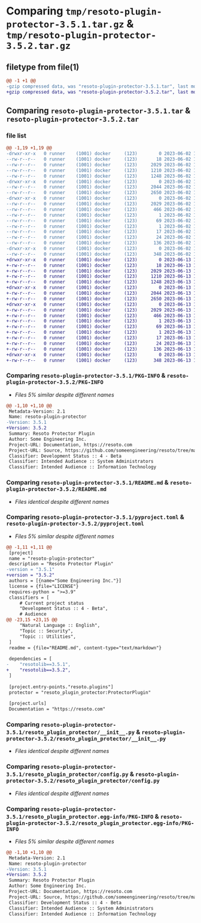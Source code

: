 # Comparing `tmp/resoto-plugin-protector-3.5.1.tar.gz` & `tmp/resoto-plugin-protector-3.5.2.tar.gz`

## filetype from file(1)

```diff
@@ -1 +1 @@
-gzip compressed data, was "resoto-plugin-protector-3.5.1.tar", last modified: Fri Jun  2 14:48:49 2023, max compression
+gzip compressed data, was "resoto-plugin-protector-3.5.2.tar", last modified: Tue Jun 13 13:05:55 2023, max compression
```

## Comparing `resoto-plugin-protector-3.5.1.tar` & `resoto-plugin-protector-3.5.2.tar`

### file list

```diff
@@ -1,19 +1,19 @@
-drwxr-xr-x   0 runner    (1001) docker     (123)        0 2023-06-02 14:48:49.196018 resoto-plugin-protector-3.5.1/
--rw-r--r--   0 runner    (1001) docker     (123)       18 2023-06-02 14:46:02.000000 resoto-plugin-protector-3.5.1/MANIFEST.in
--rw-r--r--   0 runner    (1001) docker     (123)     2029 2023-06-02 14:48:49.196018 resoto-plugin-protector-3.5.1/PKG-INFO
--rw-r--r--   0 runner    (1001) docker     (123)     1210 2023-06-02 14:46:02.000000 resoto-plugin-protector-3.5.1/README.md
--rw-r--r--   0 runner    (1001) docker     (123)     1248 2023-06-02 14:46:02.000000 resoto-plugin-protector-3.5.1/pyproject.toml
-drwxr-xr-x   0 runner    (1001) docker     (123)        0 2023-06-02 14:48:49.196018 resoto-plugin-protector-3.5.1/resoto_plugin_protector/
--rw-r--r--   0 runner    (1001) docker     (123)     2044 2023-06-02 14:46:02.000000 resoto-plugin-protector-3.5.1/resoto_plugin_protector/__init__.py
--rw-r--r--   0 runner    (1001) docker     (123)     2650 2023-06-02 14:46:02.000000 resoto-plugin-protector-3.5.1/resoto_plugin_protector/config.py
-drwxr-xr-x   0 runner    (1001) docker     (123)        0 2023-06-02 14:48:49.196018 resoto-plugin-protector-3.5.1/resoto_plugin_protector.egg-info/
--rw-r--r--   0 runner    (1001) docker     (123)     2029 2023-06-02 14:48:49.000000 resoto-plugin-protector-3.5.1/resoto_plugin_protector.egg-info/PKG-INFO
--rw-r--r--   0 runner    (1001) docker     (123)      466 2023-06-02 14:48:49.000000 resoto-plugin-protector-3.5.1/resoto_plugin_protector.egg-info/SOURCES.txt
--rw-r--r--   0 runner    (1001) docker     (123)        1 2023-06-02 14:48:49.000000 resoto-plugin-protector-3.5.1/resoto_plugin_protector.egg-info/dependency_links.txt
--rw-r--r--   0 runner    (1001) docker     (123)       69 2023-06-02 14:48:49.000000 resoto-plugin-protector-3.5.1/resoto_plugin_protector.egg-info/entry_points.txt
--rw-r--r--   0 runner    (1001) docker     (123)        1 2023-06-02 14:47:08.000000 resoto-plugin-protector-3.5.1/resoto_plugin_protector.egg-info/not-zip-safe
--rw-r--r--   0 runner    (1001) docker     (123)       17 2023-06-02 14:48:49.000000 resoto-plugin-protector-3.5.1/resoto_plugin_protector.egg-info/requires.txt
--rw-r--r--   0 runner    (1001) docker     (123)       24 2023-06-02 14:48:49.000000 resoto-plugin-protector-3.5.1/resoto_plugin_protector.egg-info/top_level.txt
--rw-r--r--   0 runner    (1001) docker     (123)      136 2023-06-02 14:48:49.196018 resoto-plugin-protector-3.5.1/setup.cfg
-drwxr-xr-x   0 runner    (1001) docker     (123)        0 2023-06-02 14:48:49.196018 resoto-plugin-protector-3.5.1/test/
--rw-r--r--   0 runner    (1001) docker     (123)      348 2023-06-02 14:46:02.000000 resoto-plugin-protector-3.5.1/test/test_config.py
+drwxr-xr-x   0 runner    (1001) docker     (123)        0 2023-06-13 13:05:55.718905 resoto-plugin-protector-3.5.2/
+-rw-r--r--   0 runner    (1001) docker     (123)       18 2023-06-13 13:03:06.000000 resoto-plugin-protector-3.5.2/MANIFEST.in
+-rw-r--r--   0 runner    (1001) docker     (123)     2029 2023-06-13 13:05:55.718905 resoto-plugin-protector-3.5.2/PKG-INFO
+-rw-r--r--   0 runner    (1001) docker     (123)     1210 2023-06-13 13:03:06.000000 resoto-plugin-protector-3.5.2/README.md
+-rw-r--r--   0 runner    (1001) docker     (123)     1248 2023-06-13 13:03:06.000000 resoto-plugin-protector-3.5.2/pyproject.toml
+drwxr-xr-x   0 runner    (1001) docker     (123)        0 2023-06-13 13:05:55.714904 resoto-plugin-protector-3.5.2/resoto_plugin_protector/
+-rw-r--r--   0 runner    (1001) docker     (123)     2044 2023-06-13 13:03:06.000000 resoto-plugin-protector-3.5.2/resoto_plugin_protector/__init__.py
+-rw-r--r--   0 runner    (1001) docker     (123)     2650 2023-06-13 13:03:06.000000 resoto-plugin-protector-3.5.2/resoto_plugin_protector/config.py
+drwxr-xr-x   0 runner    (1001) docker     (123)        0 2023-06-13 13:05:55.714904 resoto-plugin-protector-3.5.2/resoto_plugin_protector.egg-info/
+-rw-r--r--   0 runner    (1001) docker     (123)     2029 2023-06-13 13:05:55.000000 resoto-plugin-protector-3.5.2/resoto_plugin_protector.egg-info/PKG-INFO
+-rw-r--r--   0 runner    (1001) docker     (123)      466 2023-06-13 13:05:55.000000 resoto-plugin-protector-3.5.2/resoto_plugin_protector.egg-info/SOURCES.txt
+-rw-r--r--   0 runner    (1001) docker     (123)        1 2023-06-13 13:05:55.000000 resoto-plugin-protector-3.5.2/resoto_plugin_protector.egg-info/dependency_links.txt
+-rw-r--r--   0 runner    (1001) docker     (123)       69 2023-06-13 13:05:55.000000 resoto-plugin-protector-3.5.2/resoto_plugin_protector.egg-info/entry_points.txt
+-rw-r--r--   0 runner    (1001) docker     (123)        1 2023-06-13 13:04:16.000000 resoto-plugin-protector-3.5.2/resoto_plugin_protector.egg-info/not-zip-safe
+-rw-r--r--   0 runner    (1001) docker     (123)       17 2023-06-13 13:05:55.000000 resoto-plugin-protector-3.5.2/resoto_plugin_protector.egg-info/requires.txt
+-rw-r--r--   0 runner    (1001) docker     (123)       24 2023-06-13 13:05:55.000000 resoto-plugin-protector-3.5.2/resoto_plugin_protector.egg-info/top_level.txt
+-rw-r--r--   0 runner    (1001) docker     (123)      136 2023-06-13 13:05:55.718905 resoto-plugin-protector-3.5.2/setup.cfg
+drwxr-xr-x   0 runner    (1001) docker     (123)        0 2023-06-13 13:05:55.714904 resoto-plugin-protector-3.5.2/test/
+-rw-r--r--   0 runner    (1001) docker     (123)      348 2023-06-13 13:03:06.000000 resoto-plugin-protector-3.5.2/test/test_config.py
```

### Comparing `resoto-plugin-protector-3.5.1/PKG-INFO` & `resoto-plugin-protector-3.5.2/PKG-INFO`

 * *Files 5% similar despite different names*

```diff
@@ -1,10 +1,10 @@
 Metadata-Version: 2.1
 Name: resoto-plugin-protector
-Version: 3.5.1
+Version: 3.5.2
 Summary: Resoto Protector Plugin
 Author: Some Engineering Inc.
 Project-URL: Documentation, https://resoto.com
 Project-URL: Source, https://github.com/someengineering/resoto/tree/main/plugins/protector
 Classifier: Development Status :: 4 - Beta
 Classifier: Intended Audience :: System Administrators
 Classifier: Intended Audience :: Information Technology
```

### Comparing `resoto-plugin-protector-3.5.1/README.md` & `resoto-plugin-protector-3.5.2/README.md`

 * *Files identical despite different names*

### Comparing `resoto-plugin-protector-3.5.1/pyproject.toml` & `resoto-plugin-protector-3.5.2/pyproject.toml`

 * *Files 5% similar despite different names*

```diff
@@ -1,11 +1,11 @@
 [project]
 name = "resoto-plugin-protector"
 description = "Resoto Protector Plugin"
-version = "3.5.1"
+version = "3.5.2"
 authors = [{name="Some Engineering Inc."}]
 license = {file="LICENSE"}
 requires-python = ">=3.9"
 classifiers = [
     # Current project status
     "Development Status :: 4 - Beta",
     # Audience
@@ -23,15 +23,15 @@
     "Natural Language :: English",
     "Topic :: Security",
     "Topic :: Utilities",
 ]
 readme = {file="README.md", content-type="text/markdown"}
 
 dependencies = [
-    "resotolib==3.5.1",
+    "resotolib==3.5.2",
 ]
 
 [project.entry-points."resoto.plugins"]
 protector = "resoto_plugin_protector:ProtectorPlugin"
 
 [project.urls]
 Documentation = "https://resoto.com"
```

### Comparing `resoto-plugin-protector-3.5.1/resoto_plugin_protector/__init__.py` & `resoto-plugin-protector-3.5.2/resoto_plugin_protector/__init__.py`

 * *Files identical despite different names*

### Comparing `resoto-plugin-protector-3.5.1/resoto_plugin_protector/config.py` & `resoto-plugin-protector-3.5.2/resoto_plugin_protector/config.py`

 * *Files identical despite different names*

### Comparing `resoto-plugin-protector-3.5.1/resoto_plugin_protector.egg-info/PKG-INFO` & `resoto-plugin-protector-3.5.2/resoto_plugin_protector.egg-info/PKG-INFO`

 * *Files 5% similar despite different names*

```diff
@@ -1,10 +1,10 @@
 Metadata-Version: 2.1
 Name: resoto-plugin-protector
-Version: 3.5.1
+Version: 3.5.2
 Summary: Resoto Protector Plugin
 Author: Some Engineering Inc.
 Project-URL: Documentation, https://resoto.com
 Project-URL: Source, https://github.com/someengineering/resoto/tree/main/plugins/protector
 Classifier: Development Status :: 4 - Beta
 Classifier: Intended Audience :: System Administrators
 Classifier: Intended Audience :: Information Technology
```

